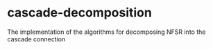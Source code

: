 cascade-decomposition
=====================

The implementation of the algorithms for decomposing NFSR into the cascade connection
